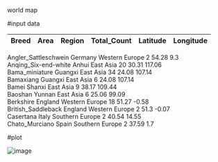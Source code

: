 world map

#input data

|Breed	| Area	| Region	| Total_Count	| Latitude	| Longitude |
| --- | --- | --- | --- | --- | --- |
Angler_Sattleschwein	Germany	Western Europe	2	54.28	9.3  
Anqing_Six-end-white	Anhui	East Asia	20	30.31	117.06  
Bama_miniature	Guangxi	East Asia	34	24.08	107.14  
Bamaxiang	Guangxi	East Asia	6	24.08	107.14  
Bamei	Shanxi	East Asia	9	38.17	109.44  
Baoshan	Yunnan	East Asia	6	25.06	99.09  
Berkshire	England	Western Europe	18	51.27	-0.58  
British_Saddleback	England	Western Europe	2	51.3	-0.07  
Casertana	Italy	Southern Europe	2	40.54	14.55  
Chato_Murciano	Spain	Southern Europe	2	37.59	1.7  

#plot

![image](https://github.com/binzhengbin/YZWL/blob/main/plot/map_plot/pig_map.png)
